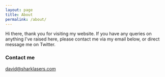```yaml
---
layout: page
title: About
permalink: /about/
---
```


Hi there, thank you for visiting my website. If you have any queries on anything I've raised here, please contact me via my email below, <!--comment on a post,--> or direct message me on Twitter.

### Contact me

[david@sharklasers.com](mailto:david@sharklasers.com)
<!--UNTIL I GET AN EMAIL-->